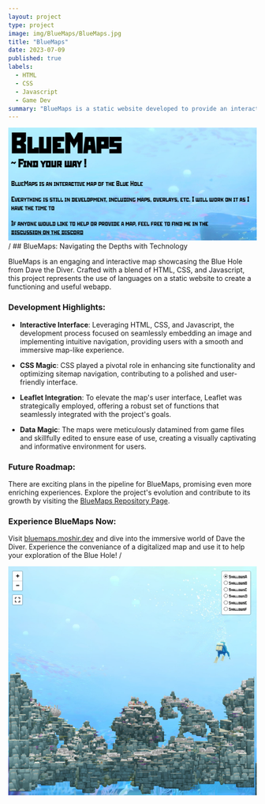 ```yaml
---
layout: project
type: project
image: img/BlueMaps/BlueMaps.jpg
title: "BlueMaps"
date: 2023-07-09
published: true
labels:
  - HTML
  - CSS
  - Javascript
  - Game Dev
summary: "BlueMaps is a static website developed to provide an interactive map for the game Dave the Diver."
---
```

<div class="text-center p-4">
  <img width="700px" src="../img/BlueMaps/About.png" class="img-thumbnail" >
</div>
/
## BlueMaps: Navigating the Depths with Technology

BlueMaps is an engaging and interactive map showcasing the Blue Hole from Dave the Diver. Crafted with a blend of HTML, CSS, and Javascript, this project represents the use of languages on a static website to create a functioning and useful webapp.

### Development Highlights:

- **Interactive Interface**: Leveraging HTML, CSS, and Javascript, the development process focused on seamlessly embedding an image and implementing intuitive navigation, providing users with a smooth and immersive map-like experience.

- **CSS Magic**: CSS played a pivotal role in enhancing site functionality and optimizing sitemap navigation, contributing to a polished and user-friendly interface.

- **Leaflet Integration**: To elevate the map's user interface, Leaflet was strategically employed, offering a robust set of functions that seamlessly integrated with the project's goals.

- **Data Magic**: The maps were meticulously datamined from game files and skillfully edited to ensure ease of use, creating a visually captivating and informative environment for users.

### Future Roadmap:

There are exciting plans in the pipeline for BlueMaps, promising even more enriching experiences. Explore the project's evolution and contribute to its growth by visiting the [BlueMaps Repository Page](https://github.com/MoshirMoshir/BlueMaps).

### Experience BlueMaps Now:

Visit [bluemaps.moshir.dev](https://bluemaps.moshir.dev/) and dive into the immersive world of Dave the Diver. Experience the conveniance of a digitalized map and use it to help your exploration of the Blue Hole!
/
<div class="text-center p-4">
  <img width="700px" src="../img/BlueMaps/Map1.png" class="img-thumbnail" >
</div>

